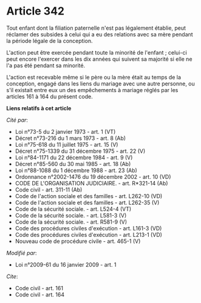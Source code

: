# Article 342

Tout enfant dont la filiation paternelle n'est pas légalement établie, peut réclamer des subsides à celui qui a eu des
relations avec sa mère pendant la période légale de la conception.

L'action peut être exercée pendant toute la minorité de l'enfant ; celui-ci peut encore l'exercer dans les dix années qui
suivent sa majorité si elle ne l'a pas été pendant sa minorité.

L'action est recevable même si le père ou la mère était au temps de la conception, engagé dans les liens du mariage avec une
autre personne, ou s'il existait entre eux un des empêchements à mariage réglés par les articles 161 à 164 du présent code.

**Liens relatifs à cet article**

_Cité par_:

  - Loi n°73-5 du 2 janvier 1973 - art. 1 (VT)
  - Décret n°73-216 du 1 mars 1973 - art. 8 (Ab)
  - Loi n°75-618 du 11 juillet 1975 - art. 15 (V)
  - Décret n°75-1339 du 31 décembre 1975 - art. 22 (V)
  - Loi n°84-1171 du 22 décembre 1984 - art. 9 (V)
  - Décret n°85-560 du 30 mai 1985 - art. 18 (Ab)
  - Loi n°88-1088 du 1 décembre 1988 - art. 23 (Ab)
  - Ordonnance n°2002-1476 du 19 décembre 2002 - art. 10 (VD)
  - CODE DE L'ORGANISATION JUDICIAIRE. - art. R*321-14 (Ab)
  - Code civil - art. 311-11 (Ab)
  - Code de l'action sociale et des familles - art. L262-10 (VD)
  - Code de l'action sociale et des familles - art. L262-35 (V)
  - Code de la sécurité sociale. - art. L524-4 (VT)
  - Code de la sécurité sociale. - art. L581-3 (V)
  - Code de la sécurité sociale. - art. R581-9 (V)
  - Code des procédures civiles d'exécution - art. L161-3 (VD)
  - Code des procédures civiles d'exécution - art. L213-1 (VD)
  - Nouveau code de procédure civile - art. 465-1 (V)

_Modifié par_:

  - Loi n°2009-61 du 16 janvier 2009 - art. 1

_Cite_:

  - Code civil - art. 161
  - Code civil - art. 164
